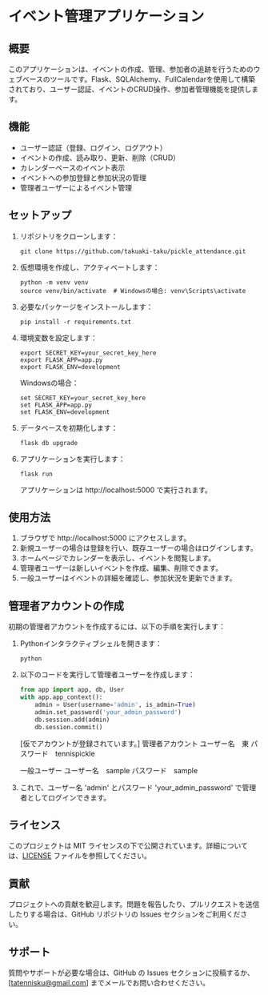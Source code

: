 # イベント管理アプリケーション

## 概要

このアプリケーションは、イベントの作成、管理、参加者の追跡を行うためのウェブベースのツールです。Flask、SQLAlchemy、FullCalendarを使用して構築されており、ユーザー認証、イベントのCRUD操作、参加者管理機能を提供します。

## 機能

- ユーザー認証（登録、ログイン、ログアウト）
- イベントの作成、読み取り、更新、削除（CRUD）
- カレンダーベースのイベント表示
- イベントへの参加登録と参加状況の管理
- 管理者ユーザーによるイベント管理

## セットアップ

1. リポジトリをクローンします：

   ```
   git clone https://github.com/takuaki-taku/pickle_attendance.git
   ```

2. 仮想環境を作成し、アクティベートします：

   ```
   python -m venv venv
   source venv/bin/activate  # Windowsの場合: venv\Scripts\activate
   ```

3. 必要なパッケージをインストールします：

   ```
   pip install -r requirements.txt
   ```

4. 環境変数を設定します：

   ```
   export SECRET_KEY=your_secret_key_here
   export FLASK_APP=app.py
   export FLASK_ENV=development
   ```

   Windowsの場合：

   ```
   set SECRET_KEY=your_secret_key_here
   set FLASK_APP=app.py
   set FLASK_ENV=development
   ```

5. データベースを初期化します：

   ```
   flask db upgrade
   ```

6. アプリケーションを実行します：

   ```
   flask run
   ```

   アプリケーションは http://localhost:5000 で実行されます。

## 使用方法

1. ブラウザで http://localhost:5000 にアクセスします。
2. 新規ユーザーの場合は登録を行い、既存ユーザーの場合はログインします。
3. ホームページでカレンダーを表示し、イベントを閲覧します。
4. 管理者ユーザーは新しいイベントを作成、編集、削除できます。
5. 一般ユーザーはイベントの詳細を確認し、参加状況を更新できます。

## 管理者アカウントの作成

初期の管理者アカウントを作成するには、以下の手順を実行します：

1. Pythonインタラクティブシェルを開きます：

   ```
   python
   ```

2. 以下のコードを実行して管理者ユーザーを作成します：

   ```python
   from app import app, db, User
   with app.app_context():
       admin = User(username='admin', is_admin=True)
       admin.set_password('your_admin_password')
       db.session.add(admin)
       db.session.commit()
   ```

   [仮でアカウントが登録されています。]
   管理者アカウント
   ユーザー名　東
   パスワード　tennispickle

   一般ユーザー
   ユーザー名　sample
   パスワード　sample


3. これで、ユーザー名 'admin' とパスワード 'your_admin_password' で管理者としてログインできます。

## ライセンス

このプロジェクトは MIT ライセンスの下で公開されています。詳細については、[LICENSE](LICENSE) ファイルを参照してください。

## 貢献

プロジェクトへの貢献を歓迎します。問題を報告したり、プルリクエストを送信したりする場合は、GitHub リポジトリの Issues セクションをご利用ください。

## サポート

質問やサポートが必要な場合は、GitHub の Issues セクションに投稿するか、[tatennisku@gmail.com] までメールでお問い合わせください。